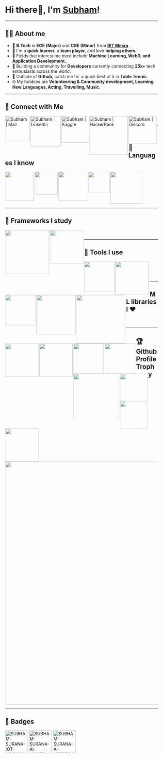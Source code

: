 # Hi there👋, I'm [Subham](https://github.com/Neklaustares-tPtwP)!

<hr>

## 💁‍♂️ About me

- 🏫 **B.Tech** in **ECE (Major)** and **CSE (Minor)** from **[BIT Mesra]**.
- 🧠 I'm a **quick learner**, a **team player**, and love **helping others**.
- 🚀 Fields that interest me most include **Machine Learning, Web3, and Application Development.**.
- 👥 Building a community for **Developers** currently connecting **25k+** tech enthusiasts across the world.
- 🏓 Outside of **Github**, catch me for a quick best of 5 in **Table Tennis**.
- 🤓 My hobbies are **Volunteering & Community development, Learning New Languages, Acting, Travelling, Music**.

<hr>

## 🔗 Connect with Me
  
[<img align="left" alt="Subham | Mail" width="80px" src="https://img.shields.io/badge/-Gmail-000000?logo=gmail&Color=0A66C2&style=flat-square" />][mail]
[<img align="left" alt="Subham | LinkedIn" width="100px" src="https://img.shields.io/badge/-LinkedIn-000000?logo=linkedin&Color=0A66C2&style=flat-square" />][linkedin]
[<img align="left" alt="Subham | Kaggle" width="88px" src="https://img.shields.io/badge/-Kaggle-000000?logo=kaggle&Color=0A66C2&style=flat-square" />][kaggle]
[<img align="left" alt="Subham | HackerRank" width="127px" src="https://img.shields.io/badge/-HackerRank-000000?logo=hackerrank&Color=0A66C2&style=flat-square" />][hackerrank]
[<img align="left" alt="Subham | Discord" width="92px" src="https://img.shields.io/badge/-Discord-000000?logo=discord&Color=0A66C2&style=flat-square" />][discord]
<!-- https://www.vectorlogo.zone/logos/kaggle/kaggle-icon.svg -->
<br>
<hr>

## 📜 Languages I know 

<img align="left" width="95px" src="https://img.shields.io/badge/-Python-3776AB?logo=Python&logoColor=white&style=plastic" />
<img align="left" width="75px" src="https://img.shields.io/badge/-C%2B%2B-00599C?logo=c%2B%2B&Color=white&style=plastic" />
<img align="left" width="95px" src="https://img.shields.io/badge/-HTML5-13324B?logo=html5&Color=white&style=plastic" />
<img align="left" width="70px" src="https://img.shields.io/badge/-CSS-1572B6?logo=CSS3&Color=white&style=plastic" />
<img align="center" width="105px" src="https://img.shields.io/badge/-MySQL-000000?logo=mysql&Color=white&style=plastic" />

<hr>

## 📖 Frameworks I study

<img align="left" width="145px" src="https://img.shields.io/badge/-TensorFlow-000000?logo=tensorflow&Color=white&style=plastic" />
<img align="left" width="110px" src="https://img.shields.io/badge/-PyTorch-000000?logo=pytorch&Color=white&style=plastic" />

<br>
<hr>

## 🧰 Tools I use 

<img align="left" width="100px" src="https://img.shields.io/badge/-VS%20Code-007ACC?logo=visual-studio-code&Color=white&style=plastic" />
<img align="left" width="110px" src="https://img.shields.io/badge/-Anaconda-006643?logo=anaconda&Color=white&style=plastic" />
<img align="left" width="100px" src="https://img.shields.io/badge/-Jupyter-000000?logo=jupyter&Color=white&style=plastic" />
<img align="left" width="130px" src="https://img.shields.io/badge/-Spyder%20IDE-FF0000?logo=spyder-ide&Color=white&style=plastic" />
<img align="left" width="160px" src="https://img.shields.io/badge/-Google%20Colab-000000?logo=google-colab&Color=white&style=plastic" />
<img align="left" width="110px" src="https://img.shields.io/badge/-Tableau-000000?logo=tableau&Color=white&style=plastic" /><br><br />
<img align="left" width="110px" src="https://img.shields.io/badge/-MS%20Excel-217346?logo=microsoft-excel&Color=white&style=plastic" />

<br>
<hr>

## ML libraries I :heart:

<img align="left" width="100px" src="https://img.shields.io/badge/-NumPy-013243?logo=numpy&Color=white&style=plastic" />
<img align="left" width="100px" src="https://img.shields.io/badge/-Pandas-150458?logo=pandas&Color=white&style=plastic" />
<img align="left" width="150px" src="https://img.shields.io/badge/-SciKit%20Learn-000000?logo=scikit-learn&Color=white&style=plastic" />
<!--<img align="left" width="90px" src="https://img.shields.io/badge/-Matplotlib-3F4F75?logo=matplot&Color=white&style=plastic" />-->
<img align="left" width="90px" src="https://img.shields.io/badge/-PlotLy-87CEEB?logo=plotly&Color=white&style=plastic" />
<img align="left" width="90px" src="https://img.shields.io/badge/-Keras-D00000?logo=keras&Color=white&style=plastic" />
<img align="left" width="110px" src="https://img.shields.io/badge/-OpenCV-1572B6?logo=opencv&Color=white&style=plastic" />

<br>
<hr>

## 🏆 Github Profile Trophy
<p>
<img width=800 src="https://github-profile-trophy.vercel.app/?username=TheSuranaverse&column=9&theme=gruvbox&no-frame=true" />
</p>

<hr>  
    
## 📛 Badges

<a href="https://www.credly.com/badges/b81ad27e-2762-4506-957f-5ead7d0c3fcb/public_url" target='_blank'><img width="75px" src='https://i.postimg.cc/Gm016ZRZ/intel-student-ambassador-program-iot-ambassador-level-1.png' border='0' alt='SUBHAM-SURANA-IOT-AMBASSADOR-LEVEL-1'/></a>
<a href='https://postimg.cc/Sjf42Wnc' target='_blank'><img width="75px" src='https://i.postimg.cc/Sjf42Wnc/SUBHAM-SURANA-AI-AWARE-BADGE.png' border='0' alt='SUBHAM-SURANA-AI-AWARE-BADGE'/></a>
<a href='https://postimg.cc/PC60byH8' target='_blank'><img width="75px" src='https://i.postimg.cc/PC60byH8/SUBHAM-SURANA-AI-APPRECIATE-BADGE.png' border='0' alt='SUBHAM-SURANA-AI-APPRECIATE-BADGE'/></a>

 <!--
<a><img width="90px" height="100px" src='https://road-to-kaggle-grandmaster.vercel.app/api/badges/subhamjain/competition' border='0' alt='Subham_Surana_Kaggle_Competittion_Badge'/></a>
<a><img width="90px" height="100px" src='https://road-to-kaggle-grandmaster.vercel.app/api/badges/subhamjain/dataset' border='0' alt='Subham_Surana_Kaggle_Dataset_Badge'/></a>
<a><img width="90px" height="100px" src='https://road-to-kaggle-grandmaster.vercel.app/api/badges/subhamjain/notebook' border='0' alt='Subham_Surana_Kaggle_Notebook_Badge'/></a>
<a><img width="90px" height="100px" src='https://road-to-kaggle-grandmaster.vercel.app/api/badges/subhamjain/discussion' border='0' alt='Subham_Surana_Kaggle_Discussion_Badge'/></a>
-->

[mail]: mailto:yashsura786@gmail.com     
[BIT Mesra]: https://www.bitmesra.ac.in/
[linkedin]: https://www.linkedin.com/in/subham-surana/
[kaggle]: https://www.kaggle.com/subhamjain
[hackerrank]: https://www.hackerrank.com/Neo_theCondor
[discord]: https://discordapp.com/users/577254428046786561
[facebook]: https://www.facebook.com/subham.jain.142035/
[Python]: https://raw.githubusercontent.com/devicons/devicon/master/icons/python/python-original.svg
[C++]: https://raw.githubusercontent.com/github/explore/80688e429a7d4ef2fca1e82350fe8e3517d3494d/topics/cpp/cpp.png
[SQL]: https://raw.githubusercontent.com/github/explore/80688e429a7d4ef2fca1e82350fe8e3517d3494d/topics/sql/sql.png
[TensorFlow]: https://www.vectorlogo.zone/logos/tensorflow/tensorflow-icon.svg
[MATLAB]: https://raw.githubusercontent.com/github/explore/80688e429a7d4ef2fca1e82350fe8e3517d3494d/topics/matlab/matlab.png
[Git]: https://www.vectorlogo.zone/logos/git-scm/git-scm-icon.svg
[Sheets]: https://img.icons8.com/fluency/48/ffffff/google-sheets.png
[Excel]: https://img.icons8.com/color/48/ffffff/ms-excel.png

    
 <!--
### Languages and Tools:

[<img align="left" alt="Python" width="34px" src="https://raw.githubusercontent.com/devicons/devicon/master/icons/python/python-original.svg" />][Python]
[<img align="left" alt="C++" width="30px" src="https://raw.githubusercontent.com/github/explore/80688e429a7d4ef2fca1e82350fe8e3517d3494d/topics/cpp/cpp.png" />][C++]
[<img align="left" alt="SQL" width="30px" src="https://raw.githubusercontent.com/github/explore/80688e429a7d4ef2fca1e82350fe8e3517d3494d/topics/sql/sql.png" />][SQL]
[<img align="left" alt="TensorFlow" width="30px" src="https://www.vectorlogo.zone/logos/tensorflow/tensorflow-icon.svg" />][TensorFlow]
[<img align="left" alt="MATLAB" width="30px" src="https://raw.githubusercontent.com/github/explore/80688e429a7d4ef2fca1e82350fe8e3517d3494d/topics/matlab/matlab.png" />][MATLAB]
[<img align="left" alt="Git" width="30px" src="https://www.vectorlogo.zone/logos/git-scm/git-scm-icon.svg" />][Git]
[<img align="left" alt="Sheets" width="33px" src="https://img.icons8.com/fluency/48/ffffff/google-sheets.png" />][Sheets]
[<img align="left" alt="Excel" height="34px" width="31px" src="https://img.icons8.com/fluency/48/ffffff/microsoft-excel-2019.png" />][Excel]
</p>
<br />
<br />

<br>

<p align="left">
  <a href="https://github.com/Neklaustares-tPtwP"><img width="400" src="https://github-readme-stats.vercel.app/api?username=Neklaustares-tPtwP&show_icons=true&theme=gruvbox">
  <a href="https://github.com/Neklaustares-tPtwP"><img width="400" src="https://github-readme-stats.vercel.app/api/top-langs/?username=Neklaustares-tPtwP&hide=html,scss,css,shell,javascript,ruby&langs_count=10&layout=compact&theme=gruvbox">
</p>

-->
